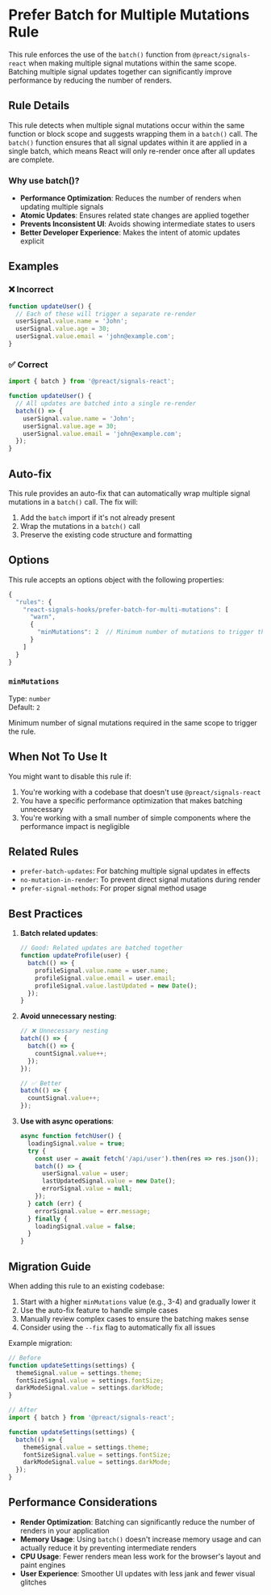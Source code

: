 # Prefer Batch for Multiple Mutations Rule

This rule enforces the use of the `batch()` function from `@preact/signals-react` when making multiple signal mutations within the same scope. Batching multiple signal updates together can significantly improve performance by reducing the number of renders.

## Rule Details

This rule detects when multiple signal mutations occur within the same function or block scope and suggests wrapping them in a `batch()` call. The `batch()` function ensures that all signal updates within it are applied in a single batch, which means React will only re-render once after all updates are complete.

### Why use batch()?

- **Performance Optimization**: Reduces the number of renders when updating multiple signals
- **Atomic Updates**: Ensures related state changes are applied together
- **Prevents Inconsistent UI**: Avoids showing intermediate states to users
- **Better Developer Experience**: Makes the intent of atomic updates explicit

## Examples

### ❌ Incorrect

```typescript
function updateUser() {
  // Each of these will trigger a separate re-render
  userSignal.value.name = 'John';
  userSignal.value.age = 30;
  userSignal.value.email = 'john@example.com';
}
```

### ✅ Correct

```typescript
import { batch } from '@preact/signals-react';

function updateUser() {
  // All updates are batched into a single re-render
  batch(() => {
    userSignal.value.name = 'John';
    userSignal.value.age = 30;
    userSignal.value.email = 'john@example.com';
  });
}
```

## Auto-fix

This rule provides an auto-fix that can automatically wrap multiple signal mutations in a `batch()` call. The fix will:

1. Add the `batch` import if it's not already present
2. Wrap the mutations in a `batch()` call
3. Preserve the existing code structure and formatting

## Options

This rule accepts an options object with the following properties:

```typescript
{
  "rules": {
    "react-signals-hooks/prefer-batch-for-multi-mutations": [
      "warn",
      {
        "minMutations": 2  // Minimum number of mutations to trigger the rule (default: 2)
      }
    ]
  }
}
```

### `minMutations`

Type: `number`  
Default: `2`

Minimum number of signal mutations required in the same scope to trigger the rule.

## When Not To Use It

You might want to disable this rule if:

1. You're working with a codebase that doesn't use `@preact/signals-react`
2. You have a specific performance optimization that makes batching unnecessary
3. You're working with a small number of simple components where the performance impact is negligible

## Related Rules

- `prefer-batch-updates`: For batching multiple signal updates in effects
- `no-mutation-in-render`: To prevent direct signal mutations during render
- `prefer-signal-methods`: For proper signal method usage

## Best Practices

1. **Batch related updates**:

   ```typescript
   // Good: Related updates are batched together
   function updateProfile(user) {
     batch(() => {
       profileSignal.value.name = user.name;
       profileSignal.value.email = user.email;
       profileSignal.value.lastUpdated = new Date();
     });
   }
   ```

2. **Avoid unnecessary nesting**:

   ```typescript
   // ❌ Unnecessary nesting
   batch(() => {
     batch(() => {
       countSignal.value++;
     });
   });
   
   // ✅ Better
   batch(() => {
     countSignal.value++;
   });
   ```

3. **Use with async operations**:

   ```typescript
   async function fetchUser() {
     loadingSignal.value = true;
     try {
       const user = await fetch('/api/user').then(res => res.json());
       batch(() => {
         userSignal.value = user;
         lastUpdatedSignal.value = new Date();
         errorSignal.value = null;
       });
     } catch (err) {
       errorSignal.value = err.message;
     } finally {
       loadingSignal.value = false;
     }
   }
   ```

## Migration Guide

When adding this rule to an existing codebase:

1. Start with a higher `minMutations` value (e.g., 3-4) and gradually lower it
2. Use the auto-fix feature to handle simple cases
3. Manually review complex cases to ensure the batching makes sense
4. Consider using the `--fix` flag to automatically fix all issues

Example migration:

```typescript
// Before
function updateSettings(settings) {
  themeSignal.value = settings.theme;
  fontSizeSignal.value = settings.fontSize;
  darkModeSignal.value = settings.darkMode;
}

// After
import { batch } from '@preact/signals-react';

function updateSettings(settings) {
  batch(() => {
    themeSignal.value = settings.theme;
    fontSizeSignal.value = settings.fontSize;
    darkModeSignal.value = settings.darkMode;
  });
}
```

## Performance Considerations

- **Render Optimization**: Batching can significantly reduce the number of renders in your application
- **Memory Usage**: Using `batch()` doesn't increase memory usage and can actually reduce it by preventing intermediate renders
- **CPU Usage**: Fewer renders mean less work for the browser's layout and paint engines
- **User Experience**: Smoother UI updates with less jank and fewer visual glitches

